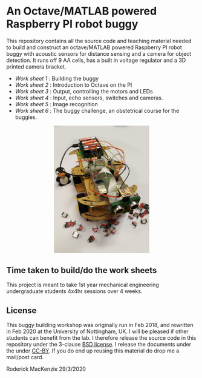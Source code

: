 An Octave/MATLAB powered Raspberry PI robot buggy
=================================================

This repository contains all the source code and teaching material needed to build and construct an octave/MATLAB powered Raspberry PI robot buggy with acoustic sensors for distance sensing and a camera for object detection.  It runs off 9 AA cells, has a built in voltage regulator and a 3D printed camera bracket.

- *Work sheet 1* : Building the buggy
- *Work sheet 2* : Introduction to Octave on the PI
- *Work sheet 3* : Output, controlling the motors and LEDs
- *Work sheet 4* : Input, echo sensors, switches and cameras.
- *Work sheet 5* : Image recognition
- *Work sheet 6* : The buggy challenge, an obstetrical course for the buggies.

<p align="center">
<img src="./images/buggy.jpg" width=50%>

</p>


Time taken to build/do the work sheets
--------------------------------------

This project is meant to take 1st year mechanical engineering undergraduate students 4x4hr sessions over 4 weeks.


License
-------
This buggy building workshop was originally run in Feb 2018, and rewritten in Feb 2020 at the University of Nottingham, UK.  I will be pleased if other students can benefit from the lab.  I therefore release the source code in this repository under the 3-clause [BSD license](https://en.wikipedia.org/wiki/BSD_licenses).  I release the documents under the under [CC-BY](https://creativecommons.org/licenses/by/2.0/).   If you do end up reusing this material do drop me a mail/post card.

Roderick MacKenzie 29/3/2020
